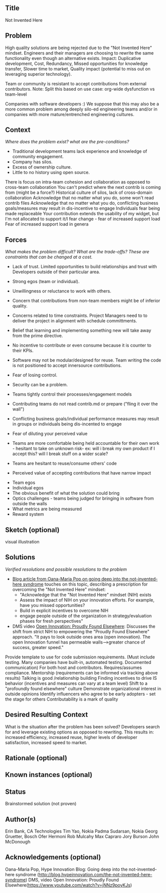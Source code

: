 ## Title

Not Invented Here

## Problem

High quality solutions are being rejected due to the "Not Invented Here" mindset. Engineers and their managers are choosing to rewrite the same functionality even though an alternative exists.
Impact: Duplicative development, Cost, Redundancy, Missed opportunities for knowledge transfer, Slower time to market, Quality impact (potential to miss out on leveraging superior technology).

Team or community is resistant to accept contributions from external contributors. Note: Split this based on use case: org-wide dysfunction vs team-level

Companies with software developers :) We suppose that this may also be a more common problem among deeply silo-ed engineering teams and/or in companies with more mature/entrenched engineering cultures.


## Context
*Where does the problem exist? what are the pre-conditions?*
* Traditional development teams lack experience and knowledge of community engagement.
* Company has silos.
* Excess of ownership culture.
* Little to no history using open source.

There is focus on intra-team cohesion and collaboration as opposed to cross-team collaboration
You can't predict where the next contrib is coming from (might be a force?)
Historical culture of silos, lack of cross-domain collaboration
Acknowledge that no matter what you do, some won't read contrib files
Acknowledge that no matter what you do, conflicting business goals/measures may result in dis-incentive to engage
Individuals fear being made replaceable
Your contribution extends the usability of my widget, but I'm not allocated to support it/I fear change - fear of increased support load
Fear of increased support load in genera

## Forces
*What makes the problem difficult? What are the trade-offs? These are constraints that can be changed at a cost.*
* Lack of trust. Limited opportunities to build relationships and trust with Developers outside of their particular area.
* Strong egos (team or individual).
* Unwillingness or reluctance to work with others.
* Concern that contributions from non-team members might be of inferior quality.
* Concerns related to time constraints. Project Managers need to to deliver the project in alignment with schedule committments.
* Belief that learning and implementing something new will take away from the prime directive.
* No incentive to contribute or even consume because it is counter to their KPIs. 
* Software may not be modular/designed for reuse. Team writing the code is not positioned to accept innersource contributions.
* Fear of losing control. 
* Security can be a problem.

* Teams tightly control their processes/engagement models
* Contributing teams do not read contrib.md or prepare ("fling it over the wall")
* Conflicting business goals/individual performance measures may result in groups or individuals being dis-incented to engage
* Fear of diluting your perceived value
* Teams are more comfortable being held accountable for their own work - hesitant to take on unknown risk- ex: will i break my own product if I accept this? will I break stuff on a wider scale?
* Teams are hesitant to reuse/consume others' code
* Perceived value of accepting contributions that have narrow impact

- Team egos
- Individual egos 
- The obvious benefit of what the solution could bring
- Optics challenges - teams being judged for bringing in software from outside the walls
- What metrics are being measured
- Reward system 


## Sketch (optional)
visual illustration

## Solutions
*Verified resolutions and possible resolutions to the problem*
* [Blog article from Oana-Maria Pop on going deep into the not-invented-here syndrome](http://blog.hypeinnovation.com/the-not-invented-here-syndrome) touches on this topic, describing a prescription for overcoming the "Not Invented Here" mindset: 
    - "Acknowledge that the "Not Invented Here" mindset (NIH) exists
    - Assess the impact of NIH on your innovation efforts. For example, have you missed opportunities?
    - Build in explicit incentives to overcome NIH
    - engage people outside of the organization in strategy/evaluation phases for fresh perspectives"
* DMS video [Open Innovation: Proudly Found Elsewhere](https://www.youtube.com/watch?v=jNNz9poyKJs): Discusses the shift from strict NIH to empowering the "Proudly Found Elsewhere" approach. "It pays to look outside ones area (open innovation). The open Innovation funnel has permeable walls-->greater chance of success, greater speed."

Provide template to use for code submission requirements. (Must include testing. Many companies have built-in, automated testing. Documented communication) For both host and contributors. Requires/assumes compliance.
Mentorship (requirements can be informed via tracking above results)
Talking is good /relationship building
Finding incentives to drive IS behavior (incentives and measures can vary at a team level)
Shift to a "profoundly found elsewhere" culture
Demonstrate organizational interest in outside opinions
Identify influencers who agree to be early adopters - set the stage for others
Contributability is a mark of quality


## Desired Resulting Context
What is the situation after the problem has been solved?
Developers search for and leverage existing options as opposed to rewriting. This results in: increased efficiency, increased reuse, higher levels of developer satisfaction, increased speed to market.

## Rationale (optional)  

## Known instances (optional)  

## Status  
Brainstormed solution (not proven)

## Author(s)
Erin Bank, CA Technologies
Tim Yao, Nokia
Padma Sudarsan, Nokia
Georg Gruetter, Bosch
Ofer Hermoni
Rob Mulcahy 
Max Capraro 
Jory Burson 
John McDonough

## Acknowledgements (optional)
Oana-Maria Pop, Hype Innovation Blog: Going deep into the not-invented-here syndrome (http://blog.hypeinnovation.com/the-not-invented-here-syndrome)
DMS, video Open Innovation: Proudly Found Elsewhere(https://www.youtube.com/watch?v=jNNz9poyKJs)


